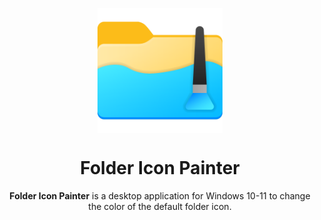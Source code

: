 <p align="center">
  <a href="">
    <img src="content\fip.png?raw=true" align="center" alt="Cropper.Blazor" width="200 px">
  </a>
  <h1 align="center">
    Folder Icon Painter
  </h1>
  <p align="center">
    <b>Folder Icon Painter</b> is a desktop application for Windows 10-11 to change the color of the default folder icon.</a>
  </p>
</p>
